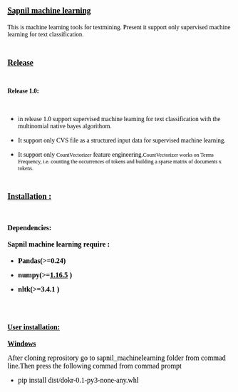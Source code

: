 <h1><span style="font-family:Times New Roman,Times,serif"><strong><a href="https://github.com/sapnilcsecu/sapnil_machinelearning"><span style="color:#000000"><span style="font-size:large"><u><strong>Sapnil machine learning</strong></u></span></span></a></strong></span></h1>

<p><span style="font-family:Times New Roman,Times,serif"><span style="color:#000000">This is machine learning tools for textmining. Present it support only supervised machine learning for text classification.</span></span></p>

<p>&nbsp;</p>

<p><span style="font-family:Times New Roman,Times,serif"><span style="color:#000000"><span style="font-size:large"><u><strong>Release</strong></u></span><span style="font-size:large"><u> </u></span> </span></span></p>

<p>&nbsp;</p>

<p><span style="font-family:Times New Roman,Times,serif"><span style="color:#000000"><strong>Release 1.0:</strong></span></span></p>

<p>&nbsp;</p>

<ul>
	<li>
	<p><span style="font-family:Times New Roman,Times,serif"><span style="color:#000000">in release 1.0 support supervised machine learning for text classification with the multinomial native bayes algorithom.</span></span></p>
	</li>
	<li>
	<p><span style="font-family:Times New Roman,Times,serif"><span style="color:#000000">It support only CVS file as a structured input data for supervised machine learning.</span></span></p>
	</li>
	<li>
	<p><span style="font-family:Times New Roman,Times,serif"><span style="color:#000000">It support only <span style="font-size:12px">CountVectorizer</span><strong><span style="color:#000000"><span style="font-size:medium"> </span></span></strong>feature engineering.</span><span style="font-size:12px"><span style="color:#000000">CountVectorizer works on Terms Frequency, i.e. counting the occurrences of tokens and building a sparse matrix of documents x tokens.</span></span></span></p>
	</li>
</ul>

<p>&nbsp;</p>

<p><span style="font-family:Times New Roman,Times,serif"><span style="color:#000000"><strong><span style="font-size:large"><u>Installation :</u></span></strong></span></span></p>

<p>&nbsp;</p>

<h4><span style="font-family:Times New Roman,Times,serif"><strong><span style="color:#000000"><span style="font-size:medium">Dependencies:</span></span></strong></span></h4>

<h4><span style="font-family:Times New Roman,Times,serif"><span style="color:#464646"><span style="font-size:medium"><span style="color:#000000">Sapnil machine learning require :</span></span></span></span></h4>

<ul>
	<li>
	<p><span style="font-family:Times New Roman,Times,serif"><strong><span style="color:#000000"><span style="font-size:medium">Pandas(&gt;=0.24</span></span></strong><strong><span style="color:#000000"><span style="font-size:medium">)</span></span></strong></span></p>
	</li>
	<li>
	<p><span style="font-family:Times New Roman,Times,serif"><strong><span style="color:#000000"><span style="font-size:medium">numpy(&gt;=</span></span></strong><strong><a href="https://github.com/numpy/numpy/releases/tag/v1.16.5"><span style="color:#000000"><span style="font-size:medium">1.16.5</span></span></a></strong><strong><span style="color:#000000"><span style="font-size:medium"> )</span></span></strong></span></p>
	</li>
	<li>
	<p><span style="font-family:Times New Roman,Times,serif"><strong><span style="color:#000000"><span style="font-size:medium">nltk(&gt;=3.4.1 )</span></span></strong></span></p>
	</li>
</ul>

<p><br />
&nbsp;</p>

<h4><span style="font-family:Times New Roman,Times,serif"><u><strong><span style="color:#000000"><span style="font-size:medium">User installation:</span></span></strong></u></span></h4>

<p><span style="font-family:Times New Roman,Times,serif"><span style="color:#000000"><span style="font-size:medium"><u><strong>Windows </strong></u></span></span></span></p>

<p><span style="font-family:Times New Roman,Times,serif"><span style="color:#000000"><span style="font-size:medium">After cloning reprository go to sapnil_machinelearning folder from commad line.Then press the following commad from commad prompt </span></span></span></p>

<ul>
	<li>
	<p><span style="font-family:Times New Roman,Times,serif"><span style="color:#000000"><span style="font-size:medium">pip install dist/dokr-0.1-py3-none-any.whl</span></span></span></p>
	</li>
</ul>

<p>&nbsp;</p>
